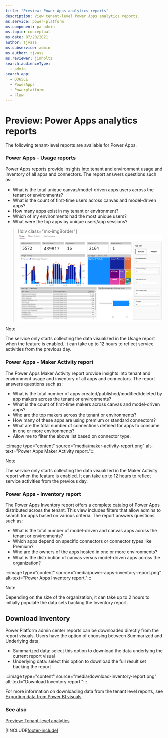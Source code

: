 ```yaml
---
title: "Preview: Power Apps analytics reports" 
description: View tenant-level Power Apps analytics reports.
ms.service: power-platform
ms.component: pa-admin
ms.topic: conceptual
ms.date: 07/20/2021
author: tjvass
ms.subservice: admin
ms.author: tjvass
ms.reviewer: jimholtz
search.audienceType: 
  - admin
search.app:
  - D365CE
  - PowerApps
  - Powerplatform
  - Flow
---
```


# Preview: Power Apps analytics reports

The following tenant-level reports are available for Power Apps. 

### Power Apps - Usage reports

Power Apps reports provide insights into tenant and environment usage and inventory of all apps and connectors. The report answers questions such as:

- What is the total unique canvas/model-driven apps users across the tenant or environments? 
- What is the count of first-time users across canvas and model-driven apps?
- How many apps exist in my tenant or environment?
- Which of my environments had the most unique users? 
- What were the top apps by unique users/app sessions? 

> [!div class="mx-imgBorder"] 
> ![Power Apps usage report.](media/power-apps-usage.png "Power Apps usage report")

> [!NOTE]
> The service only starts collecting the data visualized in the Usage report when the feature is enabled. It can take up to 12 hours to reflect service activities from the previous day.

### Power Apps - Maker Activity report

The Power Apps Maker Activity report provide insights into tenant and environment usage and inventory of all apps and connectors. The report answers questions such as:

- What is the total number of apps created/published/modified/deleted by app makers across the tenant or environments? 
- What is the count of first-time makers across canvas and model-driven apps? 
- Who are the top makers across the tenant or environments? 
- How many of these apps are using premium or standard connectors? 
- What are the total number of connections defined for apps to consume in one or more environments?
- Allow me to filter the above list based on connector type. 

:::image type="content" source="media/maker-activity-report.png" alt-text="Power Apps Maker Activity report.":::

> [!NOTE]
> The service only starts collecting the data visualized in the Maker Activity report when the feature is enabled. It can take up to 12 hours to reflect service activities from the previous day.

### Power Apps - Inventory report

The Power Apps Inventory report offers a complete catalog of Power Apps distributed across the tenant. This view includes filters that allow admins to search for apps based on various criteria. The report answers questions such as:

- What is the total number of model-driven and canvas apps across the tenant or environments? 
- Which apps depend on specific connectors or connector types like Premium? 
- Who are the owners of the apps hosted in one or more environments? 
- What is the distribution of canvas versus model-driven apps across the organization? 

:::image type="content" source="media/power-apps-inventory-report.png" alt-text="Power Apps Inventory report.":::

> [!NOTE]
> Depending on the size of the organization, it can take up to 2 hours to initially populate the data sets backing the Inventory report. 

## Download Inventory

Power Platform admin center reports can be downloaded directly from the report visuals.  Users have the option of choosing between Summarized and Underlying data. 

- Summarized data: select this option to download the data underlying the current report visual  
- Underlying data: select this option to download the full result set backing the report 

:::image type="content" source="media/download-inventory-report.png" alt-text="Download Inventory report.":::

For more information on downloading data from the tenant level reports, see [Exporting data from Power BI visuals](/power-bi/consumer/end-user-export).

### See also
[Preview: Tenant-level analytics](tenant-level-analytics.md)



 
[!INCLUDE[footer-include](../includes/footer-banner.md)]